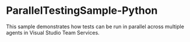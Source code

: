 # ParallelTestingSample-Python
This sample demonstrates how tests can be run in parallel across multiple agents in Visual Studio Team Services.

